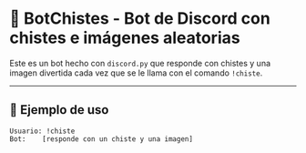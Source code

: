 # 🤖 BotChistes - Bot de Discord con chistes e imágenes aleatorias

Este es un bot hecho con `discord.py` que responde con chistes y una imagen divertida cada vez que se le llama con el comando `!chiste`.

---

## 📸 Ejemplo de uso

```text
Usuario: !chiste
Bot:    [responde con un chiste y una imagen]


